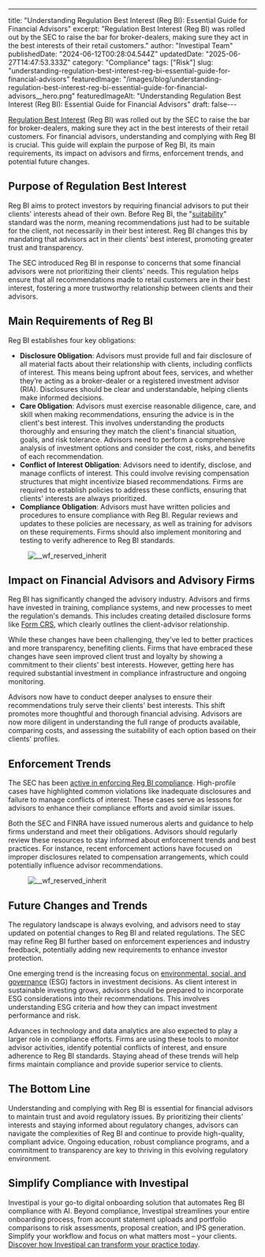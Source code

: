 ---
title: "Understanding Regulation Best Interest (Reg BI): Essential Guide for Financial Advisors"
excerpt: "Regulation Best Interest (Reg BI) was rolled out by the SEC to raise the bar for broker-dealers, making sure they act in the best interests of their retail customers."
author: "Investipal Team"
publishedDate: "2024-06-12T00:28:04.544Z"
updatedDate: "2025-06-27T14:47:53.333Z"
category: "Compliance"
tags: ["Risk"]
slug: "understanding-regulation-best-interest-reg-bi-essential-guide-for-financial-advisors"
featuredImage: "/images/blog/understanding-regulation-best-interest-reg-bi-essential-guide-for-financial-advisors__hero.png"
featuredImageAlt: "Understanding Regulation Best Interest (Reg BI): Essential Guide for Financial Advisors"
draft: false---
<p id=""><a rel="noopener noreferrer" target="_blank" href="https://www.sec.gov/info/smallbus/secg/regulation-best-interest" id="">Regulation Best Interest</a> (Reg BI) was rolled out by the SEC to raise the bar for broker-dealers, making sure they act in the best interests of their retail customers. For financial advisors, understanding and complying with Reg BI is crucial. This guide will explain the purpose of Reg BI, its main requirements, its impact on advisors and firms, enforcement trends, and potential future changes.</p><h2 id=""><strong id="">Purpose of Regulation Best Interest</strong></h2><p id="">Reg BI aims to protect investors by requiring financial advisors to put their clients' interests ahead of their own. Before Reg BI, the "<a rel="noopener noreferrer" target="_blank" href="https://www.investopedia.com/articles/professionaleducation/11/suitability-fiduciary-standards.asp" id="">suitability</a>" standard was the norm, meaning recommendations just had to be suitable for the client, not necessarily in their best interest. Reg BI changes this by mandating that advisors act in their clients' best interest, promoting greater trust and transparency.</p><p id="">The SEC introduced Reg BI in response to concerns that some financial advisors were not prioritizing their clients' needs. This regulation helps ensure that all recommendations made to retail customers are in their best interest, fostering a more trustworthy relationship between clients and their advisors.</p><h2 id=""><strong id="">Main Requirements of Reg BI</strong></h2><p id="">Reg BI establishes four key obligations:</p><ul id=""><li id=""><strong id="">Disclosure Obligation</strong>: Advisors must provide full and fair disclosure of all material facts about their relationship with clients, including conflicts of interest. This means being upfront about fees, services, and whether they’re acting as a broker-dealer or a registered investment advisor (RIA). Disclosures should be clear and understandable, helping clients make informed decisions.</li><li id=""><strong id="">Care Obligation</strong>: Advisors must exercise reasonable diligence, care, and skill when making recommendations, ensuring the advice is in the client's best interest. This involves understanding the products thoroughly and ensuring they match the client's financial situation, goals, and risk tolerance. Advisors need to perform a comprehensive analysis of investment options and consider the cost, risks, and benefits of each recommendation.</li><li id=""><strong id="">Conflict of Interest Obligation</strong>: Advisors need to identify, disclose, and manage conflicts of interest. This could involve revising compensation structures that might incentivize biased recommendations. Firms are required to establish policies to address these conflicts, ensuring that clients' interests are always prioritized.</li><li id=""><strong id="">Compliance Obligation</strong>: Advisors must have written policies and procedures to ensure compliance with Reg BI. Regular reviews and updates to these policies are necessary, as well as training for advisors on these requirements. Firms should also implement monitoring and testing to verify adherence to Reg BI standards.</li></ul><figure id="" class="w-richtext-figure-type-image w-richtext-align-fullwidth" style="max-width:2240px" data-rt-type="image" data-rt-align="fullwidth" data-rt-max-width="2240px"><div id=""><img src="/images/blog/understanding-regulation-best-interest-r__6668eb8de22f09c417fc0abd_664e3e2e6f4a2080204f5ec5_.png" loading="lazy" alt="__wf_reserved_inherit" width="auto" height="auto" id=""></div></figure><h2 id=""><strong id="">Impact on Financial Advisors and Advisory Firms</strong></h2><p id="">Reg BI has significantly changed the advisory industry. Advisors and firms have invested in training, compliance systems, and new processes to meet the regulation's demands. This includes creating detailed disclosure forms like <a rel="noopener noreferrer" target="_blank" href="https://www.sec.gov/files/formcrs.pdf" id="">Form CRS</a>, which clearly outlines the client-advisor relationship.</p><p id="">While these changes have been challenging, they've led to better practices and more transparency, benefiting clients. Firms that have embraced these changes have seen improved client trust and loyalty by showing a commitment to their clients' best interests. However, getting here has required substantial investment in compliance infrastructure and ongoing monitoring.</p><p id="">Advisors now have to conduct deeper analyses to ensure their recommendations truly serve their clients' best interests. This shift promotes more thoughtful and thorough financial advising. Advisors are now more diligent in understanding the full range of products available, comparing costs, and assessing the suitability of each option based on their clients' profiles.</p><h2 id=""><strong id="">Enforcement Trends</strong></h2><p id="">The SEC has been <a rel="noopener noreferrer" target="_blank" href="https://www.thomsonreuters.com/en-us/posts/investigation-fraud-and-risk/reg-bi-enforcement/" id="">active in enforcing Reg BI compliance</a>. High-profile cases have highlighted common violations like inadequate disclosures and failure to manage conflicts of interest. These cases serve as lessons for advisors to enhance their compliance efforts and avoid similar issues.</p><p id="">Both the SEC and FINRA have issued numerous alerts and guidance to help firms understand and meet their obligations. Advisors should regularly review these resources to stay informed about enforcement trends and best practices. For instance, recent enforcement actions have focused on improper disclosures related to compensation arrangements, which could potentially influence advisor recommendations.</p><figure id="" class="w-richtext-figure-type-image w-richtext-align-fullwidth" style="max-width:2240px" data-rt-type="image" data-rt-align="fullwidth" data-rt-max-width="2240px"><div id=""><img src="/images/blog/understanding-regulation-best-interest-r__6668eb8b64be0ec1ec29252e_664e3e4b57e23f5715ade0e5_.png" loading="lazy" alt="__wf_reserved_inherit" width="auto" height="auto" id=""></div></figure><h2 id=""><strong id="">Future Changes and Trends</strong></h2><p id="">The regulatory landscape is always evolving, and advisors need to stay updated on potential changes to Reg BI and related regulations. The SEC may refine Reg BI further based on enforcement experiences and industry feedback, potentially adding new requirements to enhance investor protection.</p><p id="">One emerging trend is the increasing focus on <a rel="noopener noreferrer" target="_blank" href="https://www.investmentnews.com/regulation-and-legislation/news/sec-emphasizes-probing-marketing-rule-reg-bi-compliance-233746" id="">environmental, social, and governance</a> (ESG) factors in investment decisions. As client interest in sustainable investing grows, advisors should be prepared to incorporate ESG considerations into their recommendations. This involves understanding ESG criteria and how they can impact investment performance and risk.</p><p id="">Advances in technology and data analytics are also expected to play a larger role in compliance efforts. Firms are using these tools to monitor advisor activities, identify potential conflicts of interest, and ensure adherence to Reg BI standards. Staying ahead of these trends will help firms maintain compliance and provide superior service to clients.</p><h2 id="">The Bottom Line</h2><p id="">Understanding and complying with Reg BI is essential for financial advisors to maintain trust and avoid regulatory issues. By prioritizing their clients' interests and staying informed about regulatory changes, advisors can navigate the complexities of Reg BI and continue to provide high-quality, compliant advice. Ongoing education, robust compliance programs, and a commitment to transparency are key to thriving in this evolving regulatory environment.</p><h2 id=""><strong id="">Simplify Compliance with Investipal</strong></h2><p id="">Investipal is your go-to digital onboarding solution that automates Reg BI compliance with AI. Beyond compliance, Investipal streamlines your entire onboarding process, from account statement uploads and portfolio comparisons to risk assessments, proposal creation, and IPS generation. Simplify your workflow and focus on what matters most – your clients. <a href="/book-a-demo" id="">Discover how Investipal can transform your practice today</a>.</p><p>‍</p>